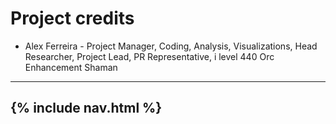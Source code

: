 # Project credits

* Alex Ferreira - Project Manager, Coding, Analysis, Visualizations, Head Researcher, Project Lead, PR Representative, i level 440 Orc Enhancement Shaman

---
{% include nav.html %}
---
